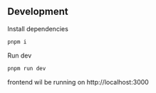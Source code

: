 ## Development
Install dependencies
```bash
pnpm i
```
Run dev
```bash
pnpm run dev
```

frontend wil be running on http://localhost:3000
